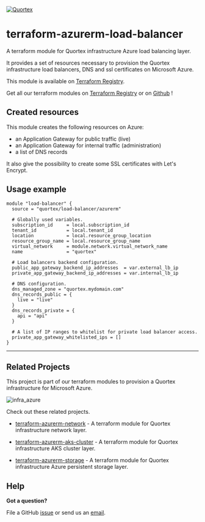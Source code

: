 [![Quortex][logo]](https://quortex.io)
# terraform-azurerm-load-balancer
A terraform module for Quortex infrastructure Azure load balancing layer.

It provides a set of resources necessary to provision the Quortex infrastructure load balancers, DNS and ssl certificates on Microsoft Azure.

This module is available on [Terraform Registry][registry_tf_azurerm_load_balancer].

Get all our terraform modules on [Terraform Registry][registry_tf_modules] or on [Github][github_tf_modules] !

## Created resources

This module creates the following resources on Azure:

- an Application Gateway for public traffic (live)
- an Application Gateway for internal traffic (administration)
- a list of DNS records

It also give the possibility to create some SSL certificates with Let's Encrypt.

## Usage example

```hcl
module "load-balancer" {
  source = "quortex/load-balancer/azurerm"

  # Globally used variables.
  subscription_id     = local.subscription_id
  tenant_id           = local.tenant_id
  location            = local.resource_group_location
  resource_group_name = local.resource_group_name
  virtual_network     = module.network.virtual_network_name
  name                = "quortex"

  # Load balancers backend configuration.
  public_app_gateway_backend_ip_addresses  = var.external_lb_ip
  private_app_gateway_backend_ip_addresses = var.internal_lb_ip

  # DNS configuration.
  dns_managed_zone = "quortex.mydomain.com"
  dns_records_public = {
    live = "live"
  }
  dns_records_private = {
    api = "api"
  }

  # A list of IP ranges to whitelist for private load balancer access.
  private_app_gateway_whitelisted_ips = []
}
```

---

## Related Projects

This project is part of our terraform modules to provision a Quortex infrastructure for Microsoft Azure.

![infra_azure]

Check out these related projects.

- [terraform-azurerm-network][registry_tf_azurerm_network] - A terraform module for Quortex infrastructure network layer.

- [terraform-azurerm-aks-cluster][registry_tf_azurerm_aks_cluster] - A terraform module for Quortex infrastructure AKS cluster layer.

- [terraform-azurerm-storage][registry_tf_azurerm_storage] - A terraform module for Quortex infrastructure Azure persistent storage layer.

## Help

**Got a question?**

File a GitHub [issue](https://github.com/quortex/terraform-azurerm-load-balancer/issues) or send us an [email][email].


  [logo]: https://storage.googleapis.com/quortex-assets/logo.webp
  [email]: mailto:info@quortex.io
  [infra_azure]: https://storage.googleapis.com/quortex-assets/infra_azure_001.jpg
  [registry_tf_modules]: https://registry.terraform.io/modules/quortex
  [registry_tf_azurerm_network]: https://registry.terraform.io/modules/quortex/network/azurerm
  [registry_tf_azurerm_aks_cluster]: https://registry.terraform.io/modules/quortex/aks-cluster/azurerm
  [registry_tf_azurerm_load_balancer]: https://registry.terraform.io/modules/quortex/load-balancer/azurerm
  [registry_tf_azurerm_storage]: https://registry.terraform.io/modules/quortex/storage/azurerm
  [github_tf_modules]: https://github.com/quortex?q=terraform-